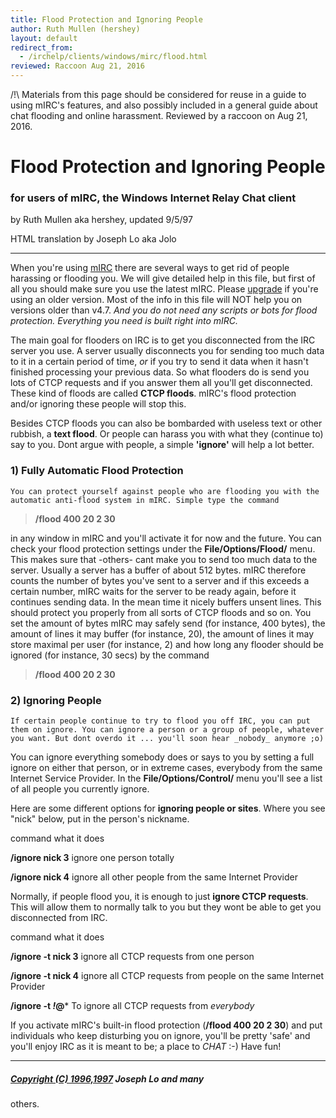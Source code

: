 ```yaml
---
title: Flood Protection and Ignoring People
author: Ruth Mullen (hershey)
layout: default
redirect_from:
  - /irchelp/clients/windows/mirc/flood.html
reviewed: Raccoon Aug 21, 2016
---
```


/!\ Materials from this page should be considered for reuse in a guide to using
mIRC's features, and also possibly included in a general guide about chat
flooding and online harassment.
Reviewed by a raccoon on Aug 21, 2016.


# Flood Protection and Ignoring People

### for users of mIRC, the Windows Internet Relay Chat client

by Ruth Mullen aka hershey, updated 9/5/97

HTML translation by Joseph Lo aka Jolo

* * *

When you're using [mIRC](/irchelp/mirc/) there are several ways to get rid of
people harassing or flooding you. We will give detailed help in this file, but
first of all you should make sure you use the latest mIRC. Please
[upgrade](/irchelp/mirc/index.html#download) if you're using an older version.
Most of the info in this file will NOT help you on versions older than v4.7.
_And you do not need any scripts or bots for flood protection. Everything you
need is built right into mIRC._

The main goal for flooders on IRC is to get you disconnected from the IRC
server you use. A server usually disconnects you for sending too much data to
it in a certain period of time, _or_ if you try to send it data when it hasn't
finished processing your previous data. So what flooders do is send you lots
of CTCP requests and if you answer them all you'll get disconnected. These
kind of floods are called **CTCP floods**. mIRC's flood protection and/or
ignoring these people will stop this.

Besides CTCP floods you can also be bombarded with useless text or other
rubbish, a **text flood**. Or people can harass you with what they (continue
to) say to you. Dont argue with people, a simple **'ignore'** will help a lot
better.

### 1) Fully Automatic Flood Protection

    You can protect yourself against people who are flooding you with the automatic anti-flood system in mIRC. Simple type the command

> **/flood 400 20 2 30**

in any window in mIRC and you'll activate it for now and the future. You can
check your flood protection settings under the **File/Options/Flood/** menu.
This makes sure that -others- cant make you to send too much data to the
server. Usually a server has a buffer of about 512 bytes. mIRC therefore
counts the number of bytes you've sent to a server and if this exceeds a
certain number, mIRC waits for the server to be ready again, before it
continues sending data. In the mean time it nicely buffers unsent lines. This
should protect you properly from all sorts of CTCP floods and so on. You set
the amount of bytes mIRC may safely send (for instance, 400 bytes), the amount
of lines it may buffer (for instance, 20), the amount of lines it may store
maximal per user (for instance, 2) and how long any flooder should be ignored
(for instance, 30 secs) by the command

> **/flood 400 20 2 30**

### 2) Ignoring People

    If certain people continue to try to flood you off IRC, you can put them on ignore. You can ignore a person or a group of people, whatever you want. But dont overdo it ... you'll soon hear _nobody_ anymore ;o)

You can ignore everything somebody does or says to you by setting a full
ignore on either that person, or in extreme cases, everybody from the same
Internet Service Provider. In the **File/Options/Control/** menu you'll see a
list of all people you currently ignore.

Here are some different options for **ignoring people or sites**. Where you
see "nick" below, put in the person's nickname.

command what it does

**/ignore nick 3**
ignore one person totally

**/ignore nick 4**
ignore all other people from the same Internet Provider

Normally, if people flood you, it is enough to just **ignore CTCP requests**.
This will allow them to normally talk to you but they wont be able to get you
disconnected from IRC.

command what it does

**/ignore -t nick 3**
ignore all CTCP requests from one person

**/ignore -t nick 4**
ignore all CTCP requests from people on the same Internet Provider

**/ignore -t *!*@***
To ignore all CTCP requests from _everybody_

If you activate mIRC's built-in flood protection (**/flood 400 20 2 30**) and
put individuals who keep disturbing you on ignore, you'll be pretty 'safe' and
you'll enjoy IRC as it is meant to be; a place to _CHAT_ :-) Have fun!

* * *



##### [Copyright (C) 1996,1997](/irchelp/credit.html) Joseph Lo and many
others.
